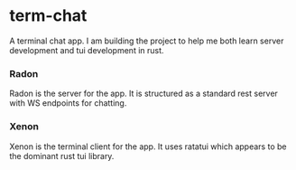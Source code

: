 # term-chat

A terminal chat app.  I am building the project to help me both learn
server development and tui development in rust. 


### Radon
Radon is the server for the app.  It is structured as a standard rest server with WS 
endpoints for chatting. 

### Xenon 
Xenon is the terminal client for the app.  It uses ratatui which appears to be the dominant
rust tui library.


